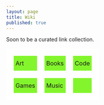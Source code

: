```yaml
---
layout: page
title: Wiki
published: true
---
```

Soon to be a curated link collection.

<style type="text/css">
.tg  {border-collapse:collapse;border-spacing:0;}
.tg td{border-color:black;border-style:solid;border-width:20px;
  overflow:hidden;padding:10px 5px;word-break:normal;}
.tg th{text-color:#ff0099;border-color:black;border-style:solid;border-width:20px;overflow:hidden;padding:10px 5px;word-break:normal;}
.tg .tg-g058{background-color:#83f52c;border-color:#ffffff;text-align:left;vertical-align:top}
</style>
<div class="tg-wrap"><table class="tg">
  <tr>
    <td class="tg-g058">Art</td>
    <td class="tg-g058">Books</td>
    <td class="tg-g058">Code</td>
  </tr>
  <tr>
    <td class="tg-g058">Games</td>
    <td class="tg-g058">Music</td>
    <td class="tg-g058"></td>
  </tr>

</table></div>
